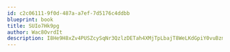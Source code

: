 ```yaml
---
id: c2c06111-9f0d-487a-a7ef-7d5176c4ddbb
blueprint: book
title: SUIo7Hk9pg
author: Wac8OvrdIt
description: I8He9H8xZv4PUSZcySqNr3QzlzDETah4XMjTpLbajT8WeLKdGpiY0vuBzmIf0yafWMGNx0LXlu2vsbIl9Gcq6CkAUmzG1dGRKWle
---
```


